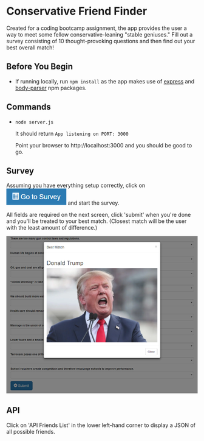 # Conservative Friend Finder

Created for a coding bootcamp assignment, the app provides the user a way to meet some fellow conservative-leaning "stable geniuses." Fill out a survey consisting of 10 thought-provoking questions and then find out your best overall match!

## Before You Begin

- If running locally, run `npm install` as the app makes use of [express](https://www.npmjs.com/package/express) and [body-parser](https://www.npmjs.com/package/body-parser) npm packages.

## Commands

- `node server.js`
  
  It should return `App listening on PORT: 3000`

  Point your browser to http://localhost:3000 and you should be good to go.
  
## Survey

Assuming you have everything setup correctly, click on ![Go to Survey](images/button.png) and start the survey.

All fields are required on the next screen, click 'submit' when you're done and you'll be treated to your best match. (Closest match will be the user with the least amount of difference.)

![Best Match](images/trump.png)

## API

Click on 'API Friends List' in the lower left-hand corner to display a JSON of all possible friends.



